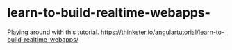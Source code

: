 # learn-to-build-realtime-webapps-
Playing around with this tutorial. https://thinkster.io/angulartutorial/learn-to-build-realtime-webapps/
